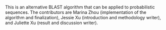 This is an alternative BLAST algorithm that can be applied to probabilistic sequences. The contributors are  Marina Zhou (implementation of the algorithm and finalization), Jessie Xu (introduction and methodology writer), and Juliette Xu (result and discussion writer). 
